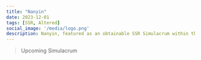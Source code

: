 ```yaml
---
title: "Nanyin"
date: 2023-12-01
tags: [SSR, Altered]
social_image: '/media/logo.png'
description: Nanyin, featured as an obtainable SSR Simulacrum within the simulacrum system.
---
```


> Upcoming Simulacrum